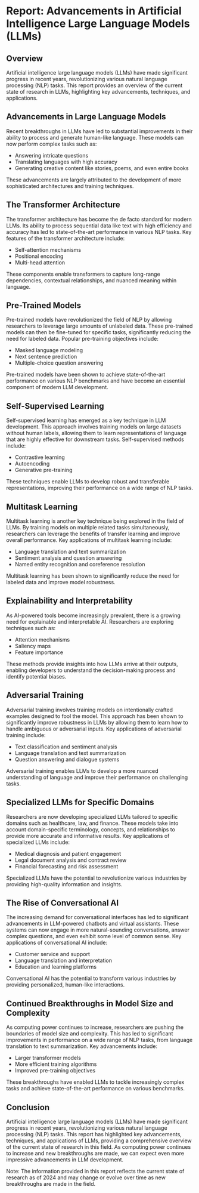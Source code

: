# Report: Advancements in Artificial Intelligence Large Language Models (LLMs)

## Overview

Artificial intelligence large language models (LLMs) have made significant progress in recent years, revolutionizing various natural language processing (NLP) tasks. This report provides an overview of the current state of research in LLMs, highlighting key advancements, techniques, and applications.

## Advancements in Large Language Models

Recent breakthroughs in LLMs have led to substantial improvements in their ability to process and generate human-like language. These models can now perform complex tasks such as:

* Answering intricate questions
* Translating languages with high accuracy
* Generating creative content like stories, poems, and even entire books

These advancements are largely attributed to the development of more sophisticated architectures and training techniques.

## The Transformer Architecture

The transformer architecture has become the de facto standard for modern LLMs. Its ability to process sequential data like text with high efficiency and accuracy has led to state-of-the-art performance in various NLP tasks. Key features of the transformer architecture include:

* Self-attention mechanisms
* Positional encoding
* Multi-head attention

These components enable transformers to capture long-range dependencies, contextual relationships, and nuanced meaning within language.

## Pre-Trained Models

Pre-trained models have revolutionized the field of NLP by allowing researchers to leverage large amounts of unlabeled data. These pre-trained models can then be fine-tuned for specific tasks, significantly reducing the need for labeled data. Popular pre-training objectives include:

* Masked language modeling
* Next sentence prediction
* Multiple-choice question answering

Pre-trained models have been shown to achieve state-of-the-art performance on various NLP benchmarks and have become an essential component of modern LLM development.

## Self-Supervised Learning

Self-supervised learning has emerged as a key technique in LLM development. This approach involves training models on large datasets without human labels, allowing them to learn representations of language that are highly effective for downstream tasks. Self-supervised methods include:

* Contrastive learning
* Autoencoding
* Generative pre-training

These techniques enable LLMs to develop robust and transferable representations, improving their performance on a wide range of NLP tasks.

## Multitask Learning

Multitask learning is another key technique being explored in the field of LLMs. By training models on multiple related tasks simultaneously, researchers can leverage the benefits of transfer learning and improve overall performance. Key applications of multitask learning include:

* Language translation and text summarization
* Sentiment analysis and question answering
* Named entity recognition and coreference resolution

Multitask learning has been shown to significantly reduce the need for labeled data and improve model robustness.

## Explainability and Interpretability

As AI-powered tools become increasingly prevalent, there is a growing need for explainable and interpretable AI. Researchers are exploring techniques such as:

* Attention mechanisms
* Saliency maps
* Feature importance

These methods provide insights into how LLMs arrive at their outputs, enabling developers to understand the decision-making process and identify potential biases.

## Adversarial Training

Adversarial training involves training models on intentionally crafted examples designed to fool the model. This approach has been shown to significantly improve robustness in LLMs by allowing them to learn how to handle ambiguous or adversarial inputs. Key applications of adversarial training include:

* Text classification and sentiment analysis
* Language translation and text summarization
* Question answering and dialogue systems

Adversarial training enables LLMs to develop a more nuanced understanding of language and improve their performance on challenging tasks.

## Specialized LLMs for Specific Domains

Researchers are now developing specialized LLMs tailored to specific domains such as healthcare, law, and finance. These models take into account domain-specific terminology, concepts, and relationships to provide more accurate and informative results. Key applications of specialized LLMs include:

* Medical diagnosis and patient engagement
* Legal document analysis and contract review
* Financial forecasting and risk assessment

Specialized LLMs have the potential to revolutionize various industries by providing high-quality information and insights.

## The Rise of Conversational AI

The increasing demand for conversational interfaces has led to significant advancements in LLM-powered chatbots and virtual assistants. These systems can now engage in more natural-sounding conversations, answer complex questions, and even exhibit some level of common sense. Key applications of conversational AI include:

* Customer service and support
* Language translation and interpretation
* Education and learning platforms

Conversational AI has the potential to transform various industries by providing personalized, human-like interactions.

## Continued Breakthroughs in Model Size and Complexity

As computing power continues to increase, researchers are pushing the boundaries of model size and complexity. This has led to significant improvements in performance on a wide range of NLP tasks, from language translation to text summarization. Key advancements include:

* Larger transformer models
* More efficient training algorithms
* Improved pre-training objectives

These breakthroughs have enabled LLMs to tackle increasingly complex tasks and achieve state-of-the-art performance on various benchmarks.

## Conclusion

Artificial intelligence large language models (LLMs) have made significant progress in recent years, revolutionizing various natural language processing (NLP) tasks. This report has highlighted key advancements, techniques, and applications of LLMs, providing a comprehensive overview of the current state of research in this field. As computing power continues to increase and new breakthroughs are made, we can expect even more impressive advancements in LLM development.

Note: The information provided in this report reflects the current state of research as of 2024 and may change or evolve over time as new breakthroughs are made in the field.